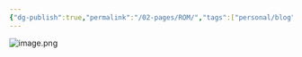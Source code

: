 ```yaml
---
{"dg-publish":true,"permalink":"/02-pages/ROM/","tags":["personal/blog","计算机组成原理","hardware"]}
---
```


![image.png](https://yelanyanyu-img-bed.oss-cn-hangzhou.aliyuncs.com/img/blog/2024/08/20240814194557.png)
